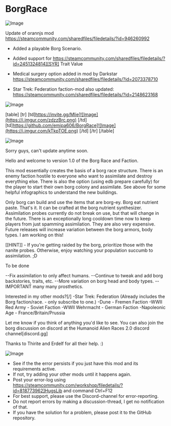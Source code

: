 # BorgRace

![Image](https://i.imgur.com/WAEzk68.png)

Update of orannjs mod
https://steamcommunity.com/sharedfiles/filedetails/?id=946260992

- Added a playable Borg Scenario.
- Added support for https://steamcommunity.com/sharedfiles/filedetails/?id=2451324814][SYR] Trait Value

- Medical surgery option added in mod by Darkstar
https://steamcommunity.com/sharedfiles/filedetails/?id=2073378710
	
- Star Trek: Federation faction-mod also updated:
https://steamcommunity.com/sharedfiles/filedetails/?id=2148623168

![Image](https://i.imgur.com/7Gzt3Rg.png)


[table]
	[tr]
		[td]https://invite.gg/Mlie]![Image](https://i.imgur.com/zdzzBrc.png)
[/td]
		[td]https://github.com/emipa606/BorgRace]![Image](https://i.imgur.com/kTkpTOE.png)
[/td]
	[/tr]
[/table]
	
![Image](https://i.imgur.com/NOW7jU1.png)


Sorry guys, can&apos;t update anytime soon.

Hello and welcome to version 1.0 of the Borg Race and Faction.

This mod essentially creates the basis of a borg race structure. There is an enemy faction hostile to everyone who want to assimilate and destroy everything else. There is also the option (using edb prepare carefully) for the player to start their own borg colony and assimilate. See above for some helpful infographics to understand the new buildings.

Only borg can build and use the items that are borg-ey.
Borg eat nutrient paste. That&apos;s it. It can be crafted at the borg nutrient synthesizer.
Assimilation probes currently do not break on use, but that will change in the future. There is an exceptionally long cooldown time now to keep players from just spamming assimilation. They are also very expensive.
Future releases will increase variation between the borg armors, body types. I am working on this!



[[HINT]] - If you&apos;re getting raided by the borg, prioritize those with the nanite probes. Otherwise, enjoy watching your population succumb to assimilation. ;D

To be done

--Fix assimilation to only affect humans.
--Continue to tweak and add borg backstories, traits, etc.
--More variation on borg head and body types.
--IMPORTANT many many prosthetics.


Interested in my other mods?[/]
-Star Trek: Federation (Already includes the Borg faction/race. - only subscribe to one.)
-Dune - Fremen Faction
-WWII Red Army - Soviet Faction
-WWII Wehrmacht - German Faction
-Napoleonic Age - France/Britain/Prussia


Let me know if you think of anything you&apos;d like to see. You can also join the borg discussion on discord at the Humanoid Alien Races 2.0 discord channel[discord.gg]

Thanks to Thirite and Erdelf for all their help. :)


![Image](https://i.imgur.com/Rs6T6cr.png)



-  See if the the error persists if you just have this mod and its requirements active.
-  If not, try adding your other mods until it happens again.
-  Post your error-log using https://steamcommunity.com/workshop/filedetails/?id=818773962]HugsLib and command Ctrl+F12
-  For best support, please use the Discord-channel for error-reporting.
-  Do not report errors by making a discussion-thread, I get no notification of that.
-  If you have the solution for a problem, please post it to the GitHub repository.




